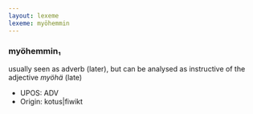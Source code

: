 ```yaml
---
layout: lexeme
lexeme: myöhemmin
---
```


###  myöhemmin₁

usually seen as adverb (later), but can be analysed as instructive of the adjective *myöhä* (late)
* UPOS:  ADV
* Origin:  kotus|fiwikt

